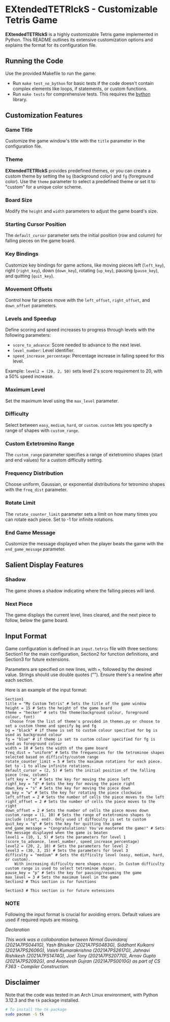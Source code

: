 # EXtendedTETRIckS - Customizable Tetris Game

**EXtendedTETRIckS** is a highly customizable Tetris game implemented in Python. This README outlines its extensive customization options and explains the format for its configuration file.

## Running the Code

Use the provided Makefile to run the game:

- Run `make test_no_bython` for basic tests if the code doesn't contain complex elements like loops, if statements, or custom functions.
- Run `make tests` for comprehensive tests. This requires the [bython](https://github.com/mathialo/bython) library.

## Customization Features

### Game Title

Customize the game window's title with the `title` parameter in the configuration file.

### Theme

**EXtendedTETRIckS** provides predefined themes, or you can create a custom theme by setting the `bg` (background color) and `fg` (foreground color). Use the `theme` parameter to select a predefined theme or set it to "custom" for a unique color scheme.

### Board Size

Modify the `height` and `width` parameters to adjust the game board's size.

### Starting Cursor Position

The `default_cursor` parameter sets the initial position (row and column) for falling pieces on the game board.

### Key Bindings

Customize key bindings for game actions, like moving pieces left (`left_key`), right (`right_key`), down (`down_key`), rotating (`up_key`), pausing (`pause_key`), and quitting (`quit_key`).

### Movement Offsets

Control how far pieces move with the `left_offset`, `right_offset`, and `down_offset` parameters.

### Levels and Speedup

Define scoring and speed increases to progress through levels with the following parameters:

- `score_to_advance`: Score needed to advance to the next level.
- `level_number`: Level identifier.
- `speed_increase_percentage`: Percentage increase in falling speed for this level.

Example: `level2 = (20, 2, 50)` sets level 2's score requirement to 20, with a 50% speed increase.

### Maximum Level

Set the maximum level using the `max_level` parameter.

### Difficulty

Select between `easy`, `medium`, `hard`, or `custom`. `custom` lets you specify a range of shapes with `custom_range`.

### Custom Extetromino Range

The `custom_range` parameter specifies a range of extetromino shapes (start and end values) for a custom difficulty setting.

### Frequency Distribution

Choose uniform, Gaussian, or exponential distributions for tetromino shapes with the `freq_dist` parameter.

### Rotate Limit

The `rotate_counter_limit` parameter sets a limit on how many times you can rotate each piece. Set to -1 for infinite rotations.

### End Game Message

Customize the message displayed when the player beats the game with the `end_game_message` parameter.

## Salient Display Features

### Shadow

The game shows a shadow indicating where the falling pieces will land.

### Next Piece

The game displays the current level, lines cleared, and the next piece to follow, below the game board.

## Input Format

Game configuration is defined in an `input.tetris` file with three sections: Section1 for the main configuration, Section2 for function definitions, and Section3 for future extensions.

Parameters are specified on new lines, with `=`, followed by the desired value. Strings should use double quotes (""). Ensure there's a newline after each section.

Here is an example of the input format:

```plaintext
Section1
title = "My Custom Tetris" # Sets the title of the game window
height = 15 # Sets the height of the game board
theme = "hecker" # sets the theme(background colour, foreground colour, font)
  Choose from the list of theme's provided in themes.py or choose to set a custom theme and specify bg and fg
bg = "black" # if theme is set to custom colour specified for bg is used as background colour
fg = "blue" # if theme is set to custom colour specified for fg is used as foreground colour
width = 10 # Sets the width of the game board
freq_dist = "uniform" # Sets the frequencies for the tetrominoe shapes selected based on difficulty/custom range
rotate_counter_limit = 5 # Sets the maximum rotations for each piece. Set to -1 to allow infinite rotations. 
default_cursor = (2, 5) # Sets the initial position of the falling piece (row, column)
left_key = "a" # Sets the key for moving the piece left
right_key = "d" # Sets the key for moving the piece right
down_key = "s" # Sets the key for moving the piece down
up_key = "w" # Sets the key for rotating the piece clockwise
left_offset = 2 # Sets the number of cells the piece moves to the left
right_offset = 2 # Sets the number of cells the piece moves to the right
down_offset = 2 # Sets the number of cells the piece moves down
custom_range = (1, 10) # Sets the range of extetromino shapes to include (start, end). Only used if diffoculty is set to custom
quit_key = "q" # Sets the key for quitting the game
end_game_message = "Congratulations! You've mastered the game!" # Sets the message displayed when the game is beaten
level1 = (10, 1, 5) # Sets the parameters for level 1 (score_to_advance, level_number, speed_increase_percentage)
level2 = (20, 2, 10) # Sets the parameters for level 2
level3 = (30, 3, 15) # Sets the parameters for level 3
difficulty = "medium" # Sets the difficulty level (easy, medium, hard, or custom).
    With increasing difficulty more shapes occur. In Custom difficulty custom range is used to select tetrominoe shapes.
pause_key = "p" # Sets the key for pausing/resuming the game
max_level = 3 # Sets the maximum level in the game
Section2 # This section is for functions

Section3 # This section is for future extensions

```

### NOTE

Following the input format is crucial for avoiding errors. Default values are used if required inputs are missing.

_Declaration_

_This work was a collaboration between Nirmal Govindaraj (2021A7PS0441G), Yash Bhisikar (2021A7PS0483G), Siddhant Kulkarni (2021A7PS2606G), Valeti Kumarakrishna (2021A7PS2617G), Jahnavi Rishikesh (2021A7PS1474G), Joel Tony (2021A7PS2077G), Arnav Gupta (2021A7PS2092G), and Avaneesh Gujran (2021A7PS0010G) as part of CS F363 - Compiler Construction._

## Disclaimer

Note that the code was tested in an Arch Linux environment, with Python 3.12.3 and the `tk` package installed.

```bash
# To install the tk package
sudo pacman -S tk
```
